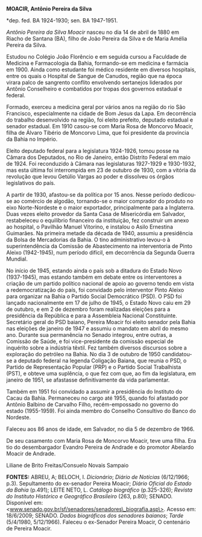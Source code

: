**MOACIR, Antônio Pereira da Silva**

\*dep. fed. BA 1924-1930; sen. BA 1947-1951.

*Antônio Pereira da Silva Moacir* nasceu no dia 14 de abril de 1880 em
Riacho de Santana (BA), filho de João Pereira da Silva e de Maria Amélia
Pereira da Silva.

Estudou no Colégio João Florêncio e em seguida cursou a Faculdade de
Medicina e Farmacologia da Bahia, formando-se em medicina e farmácia em
1900. Ainda como estudante foi médico residente em diversos hospitais,
entre os quais o Hospital de Sangue de Canudos, região que na época
virara palco de sangrento conflito envolvendo sertanejos liderados por
Antônio Conselheiro e combatidos por tropas dos governos estadual e
federal.

Formado, exerceu a medicina geral por vários anos na região do rio São
Francisco, especialmente na cidade de Bom Jesus da Lapa. Em decorrência
do trabalho desenvolvido na região, foi eleito prefeito, deputado
estadual e senador estadual. Em 1910 casou-se com Maria Rosa de Moncorvo
Moacir, filha de Álvaro Tibério de Moncorvo Lima, que foi presidente da
província da Bahia no Império.

Eleito deputado federal para a legislatura 1924-1926, tomou posse na
Câmara dos Deputados, no Rio de Janeiro, então Distrito Federal em maio
de 1924. Foi reconduzido à Câmara nas legislaturas 1927-1929 e
1930-1932, mas esta última foi interrompida em 23 de outubro de 1930,
com a vitória da revolução que levou Getúlio Vargas ao poder e dissolveu
os órgãos legislativos do país.

A partir de 1930, afastou-se da política por 15 anos. Nesse período
dedicou-se ao comércio de algodão, tornando-se o maior comprador do
produto no eixo Norte-Nordeste e o maior exportador, principalmente para
a Inglaterra. Duas vezes eleito provedor da Santa Casa de Misericórdia
em Salvador, restabeleceu o equilíbrio financeiro da instituição, fez
construir um anexo ao hospital, o Pavilhão Manuel Vitorino, e instalou o
Asilo Ernestina Guimarães. Na primeira metade da década de 1940, assumiu
a presidência da Bolsa de Mercadorias da Bahia. O tino administrativo
levou-o à superintendência da Comissão de Abastecimento na interventoria
de Pinto Aleixo (1942-1945), num período difícil, em decorrência da
Segunda Guerra Mundial.

No início de 1945, estando ainda o país sob a ditadura do Estado Novo
(1937-1945), mas estando também em debate entre os interventores a
criação de um partido político nacional de apoio ao governo tendo em
vista a redemocratização do país, foi convidado pelo interventor Pinto
Aleixo para organizar na Bahia o Partido Social Democrático (PSD). O PSD
foi lançado nacionalmente em 17 de julho de 1945, o Estado Novo caiu em
29 de outubro, e em 2 de dezembro foram realizadas eleições para a
presidência da República e para a Assembleia Nacional Constituinte.
Secretário geral do PSD baiano, Pereira Moacir foi eleito senador pela
Bahia nas eleições de janeiro de 1947 e assumiu o mandato em abril do
mesmo ano. Durante sua permanência no Senado integrou, entre outras, a
Comissão de Saúde, e foi vice-presidente da comissão especial de
inquérito sobre a indústria têxtil. Fez também diversos discursos sobre
a exploração do petróleo na Bahia. No dia 3 de outubro de 1950
candidatou-se a deputado federal na legenda Coligação Baiana, que reunia
o PSD, o Partido de Representação Popular (PRP) e o Partido Social
Trabalhista (PST), e obteve uma suplência, o que fez com que, ao fim da
legislatura, em janeiro de 1951, se afastasse definitivamente da vida
parlamentar.

Também em 1951 foi convidado a assumir a presidência do Instituto do
Cacau da Bahia. Permaneceu no cargo até 1955, quando foi afastado por
Antônio Balbino de Carvalho Filho, recém-empossado no governo do estado
(1955-1959). Foi ainda membro do Conselho Consultivo do Banco do
Nordeste.

Faleceu aos 86 anos de idade, em Salvador, no dia 5 de dezembro de 1966.

De seu casamento com Maria Rosa de Moncorvo Moacir, teve uma filha. Era
tio do desembargador Evandro Pereira de Andrade e do promotor Abelardo
Moacir de Andrade.

Liliane de Brito Freitas/Consuelo Novais Sampaio

**FONTES:** ABREU, A; BELOCH, I. *Dicionário*; *Diário de Notícias*
(6/12/1966; p.3). Sepultamento do ex-senador Pereira Moacir; *Diário
Oficial do Estado da Bahia* (p.491); LEITE NETO, L. *Catálogo
biográfico* (p.325-326); *Revista do Instituto Histórico e Geográfico
Brasileiro* (263, p.80); SENADO. Disponível em:
\<www.senado.gov.br/sf/senadores/senadores\_biografia.asp\>. Acesso em:
18/6/2009; SENADO. *Dados biográficos dos senadores baianos*; *Tarde*
(5/4/1980, 5/12/1966). Faleceu o ex-Senador Pereira Moacir, O centenário
de Pereira Moacir.
